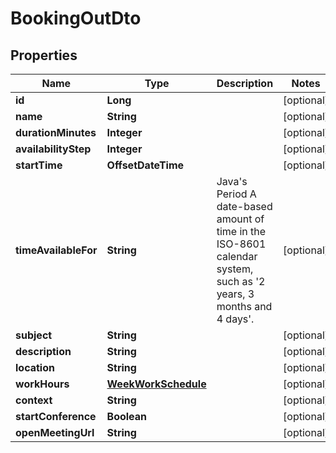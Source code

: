 

# BookingOutDto


## Properties

| Name | Type | Description | Notes |
|------------ | ------------- | ------------- | -------------|
|**id** | **Long** |  |  [optional] |
|**name** | **String** |  |  [optional] |
|**durationMinutes** | **Integer** |  |  [optional] |
|**availabilityStep** | **Integer** |  |  [optional] |
|**startTime** | **OffsetDateTime** |  |  [optional] |
|**timeAvailableFor** | **String** | Java&#39;s Period A date-based amount of time in the ISO-8601 calendar system, such as &#39;2 years, 3 months and 4 days&#39;. |  [optional] |
|**subject** | **String** |  |  [optional] |
|**description** | **String** |  |  [optional] |
|**location** | **String** |  |  [optional] |
|**workHours** | [**WeekWorkSchedule**](WeekWorkSchedule.md) |  |  [optional] |
|**context** | **String** |  |  [optional] |
|**startConference** | **Boolean** |  |  [optional] |
|**openMeetingUrl** | **String** |  |  [optional] |



